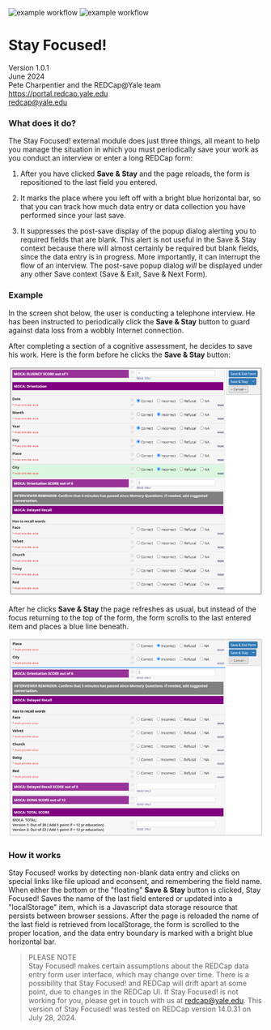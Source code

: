 ![example workflow](https://github.com/criwebtools/Stay-Focused/actions/workflows/codeql-analysis.yml/badge.svg)
![example workflow](https://github.com/criwebtools/Stay-Focused/actions/workflows/sonarcloud.yml/badge.svg)

# Stay Focused!
Version 1.0.1   
June 2024  
Pete Charpentier and the REDCap@Yale team  
https://portal.redcap.yale.edu  
redcap@yale.edu

### What does it do?
The Stay Focused! external module does just three things, all meant to help you manage the situation 
in which you must periodically save your work as you conduct an interview or enter a long REDCap form:
1. After you have clicked **Save & Stay** and the page reloads, the form is repositioned to the last field you entered.  

2. It marks the place where you left off with a bright blue horizontal bar, so that you can track
how much data entry or data collection you have performed since your last save.

3. It suppresses the post-save display of the popup dialog alerting you to required fields that are blank.
This alert is not useful in the Save & Stay context because there will almost certainly be required but blank fields,
since the data entry is in progress. More importantly, it can interrupt the flow of an interview. 
The post-save popup dialog *will* be displayed under any other Save context (Save & Exit, Save & Next Form).

### Example
In the screen shot below, the user is conducting a telephone interview. He has been instructed to periodically click the
**Save & Stay** button to guard against data loss from a wobbly Internet connection.

After completing a section of a cognitive assessment, he decides to save his work. Here is the form before he clicks
the **Save & Stay** button: 

<img src="./images/stay_focused_before_save.png" alt="image of form before save and stay" />

After he clicks **Save & Stay** the page refreshes as usual, but instead of
the focus returning to the top of the form, the form scrolls
to the last entered item and places a blue line beneath.

<img src="./images/stay_focused_after_save.png" alt="image of form after page reload following save and stay" />

### How it works
Stay Focused! works by detecting non-blank data entry and clicks on special links like file upload and econsent, and remembering the field name. 
When either the bottom or the "floating" **Save & Stay** button is clicked, Stay Focused! Saves the name of the last field entered or updated into a "localStorage" item, which is a Javascript data storage resource that persists between browser sessions. 
After the page is reloaded the name of the last field is retrieved from localStorage, the form is scrolled to the proper
location, and the data entry boundary is marked with a bright blue horizontal bar.

> PLEASE NOTE  
> Stay Focused! makes certain assumptions about the REDCap data entry form user interface, which may change over time. There is a possibility that Stay Focused! and REDCap will drift apart at some point, due to changes in the REDCap UI. If Stay Focused! is not working for you, please get in touch with us at redcap@yale.edu. This version of Stay Focused! was tested on REDCap version 14.0.31 on July 28, 2024.

